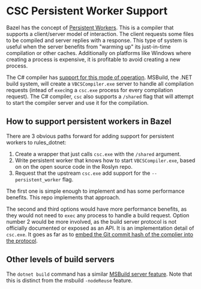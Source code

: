 # CSC Persistent Worker Support

Bazel has the concept of [Persistent Workers](https://bazel.build/remote/persistent).
This is a compiler that supports a client/server model of interaction. The client
requests some files to be compiled and server replies with a response. This type
of system is useful when the server benefits from "warming up" its just-in-time
compilation or other caches. Additionally on platforms like Windows
where creating a process is expensive, it is profitable to avoid creating a new
process.

The C# compiler has
[support for this mode of operation](https://github.com/dotnet/roslyn/blob/main/docs/compilers/Compiler%20Server.md).
MSBuild, the .NET build system, will create a `VBCSCompiler.exe` server to
handle all compilation requests (intead of `exec`ing a `csc.exe` process for every compilation request).
The C# compiler, `csc` also supports a
`/shared` flag that will attempt to start the compiler server and use it for
the compilation.

## How to support persistent workers in Bazel

There are 3 obvious paths forward for adding support for persistent workers to
rules_dotnet:

1. Create a wrapper that just calls `csc.exe` with the `/shared` argument.
2. Write persistent worker that knows how to start `VBCSCompiler.exe`, based on
   on the open source code in the Roslyn repo.
3. Request that the upstream `csc.exe` add support for the `--persistent_worker`
   flag.

The first one is simple enough to implement and has some performance benefits. This repo implements
that approach.

The second and third options would have more performance benefits, as they would not need to `exec`
any process to handle a build request. Option number 2 would be more involved, as the build
server protocol is not officially documented or exposed as an API. It is an implementation detail
of `csc.exe`. It goes as far as to
[embed the Git commit hash of the complier into the protocol](https://github.com/dotnet/roslyn/blob/70514c118e2ce45e3b6684d69c7563ac9e2b6f58/src/Compilers/Core/CommandLine/BuildProtocol.cs#L38).

## Other levels of build servers

The `dotnet build` command has a similar
[MSBuild server feature](https://learn.microsoft.com/en-us/visualstudio/msbuild/msbuild-server).
Note that this is distinct from the msbuild `-nodeReuse` feature.
